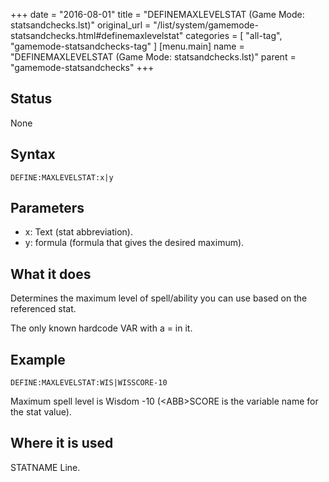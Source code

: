 +++
date = "2016-08-01"
title = "DEFINEMAXLEVELSTAT (Game Mode: statsandchecks.lst)"
original_url = "/list/system/gamemode-statsandchecks.html#definemaxlevelstat"
categories = [ "all-tag", "gamemode-statsandchecks-tag" ]
[menu.main]
    name = "DEFINEMAXLEVELSTAT (Game Mode: statsandchecks.lst)"
    parent = "gamemode-statsandchecks"
+++

## Status

None

## Syntax

`DEFINE:MAXLEVELSTAT:x|y`

## Parameters

-   x: Text (stat abbreviation).
-   y: formula (formula that gives the
    desired maximum).



What it does
------------

Determines the maximum level of spell/ability you can use based on the
referenced stat.

The only known hardcode VAR with a = in it.

Example
-------

`DEFINE:MAXLEVELSTAT:WIS|WISSCORE-10`

Maximum spell level is Wisdom -10 (&lt;ABB&gt;SCORE is the variable name
for the stat value).

Where it is used
----------------

STATNAME Line.

